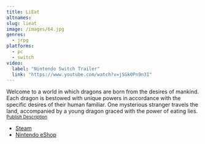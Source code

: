 ```yaml
---
title: LiEat
altnames:
slug: lieat
image: /images/64.jpg
genres:
  - jrpg
platforms:
  - pc
  - switch
video:
  label: "Nintendo Switch Trailer"
  link: "https://www.youtube.com/watch?v=jSGk0Pn9n3I"
---
```


Welcome to a world in which dragons are born from the desires of mankind. Each dragon is bestowed with unique powers in accordance with the specific desires of their human familiar. One mysterious stranger travels the land, accompanied by a young dragon graced with the power of eating lies. <sup>[Publish Description](https://store.steampowered.com/app/373770/LiEat/)</sup>

* [Steam](https://store.steampowered.com/app/373770/LiEat/)
* [Nintendo eShop](https://www.nintendo.com/store/products/lieat-switch/)